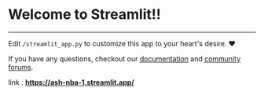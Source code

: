 # Welcome to Streamlit!!
--------
Edit `/streamlit_app.py` to customize this app to your heart's desire. :heart:

If you have any questions, checkout our [documentation](https://docs.streamlit.io) and [community
forums](https://discuss.streamlit.io).


link : **https://ash-nba-1.streamlit.app/**
